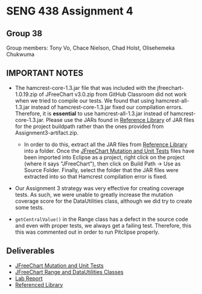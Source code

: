 # SENG 438 Assignment 4
## Group 38
Group members: Tony Vo, Chace Nielson, Chad Holst, Olisehemeka Chukwuma

## **IMPORTANT NOTES**
* The hamcrest-core-1.3.jar file that was included with the jfreechart-1.0.19.zip of JFreeChart v3.0.zip from GitHub Classroom did not work when we tried to compile our tests. We found that using hamcrest-all-1.3.jar instead of hamcrest-core-1.3.jar fixed our compilation errors. Therefore, it is **essential** to use hamcrest-all-1.3.jar instead of hamcrest-core-1.3.jar. Please use the JARs found in [Reference Library](Referenced%20Libraries/) of JAR files for the project buildpath rather than the ones provided from Assignment3-artifact.zip.
  * In order to do this, extract all the JAR files from [Reference Library](Referenced%20Libraries/) into a folder. Once the [JFreeChart Mutation and Unit Tests](src/org/jfree/data/test) files have been imported into Eclipse as a project, right click on the project (where it says "JFreeChart"), then click on Build Path → Use as Source Folder. Finally, select the folder that the JAR files were extracted into so that Hamcrest compilation error is fixed.

* Our Assignment 3 strategy was very effective for creating coverage tests. As such, we were unable to greatly increase the mutation coverage score for the DataUtilities class, although we did try to create some tests.

* `getCentralValue()` in the Range class has a defect in the source code and even with proper tests, we always get a failing test. Therefore, this this was commented out in order to run Pitclipse properly.

## Deliverables
- [JFreeChart Mutation and Unit Tests](src/org/jfree/data/test)
- [JFreeChart Range and DataUtilities Classes](src/org/jfree/data)
- [Lab Report](Assignment4-LabReport.md) 
- [Referenced Library](Referenced%20Libraries/)
